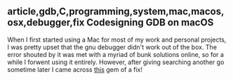 article,gdb,C,programming,system,mac,macos,osx,debugger,fix
Codesigning GDB on macOS
------------------------

When I first started using a Mac for most of my work and personal projects, I was pretty upset that the gnu debugger didn't work out of the box. The error shouted by it was met with a myriad of bunk solutions online, so for a while I forwent using it entirely. However, after giving searching another go sometime later I came across [this](https://medium.com/@royalstream/how-to-install-and-codesign-gdb-on-os-x-el-capitan-aab3d1172e95#.an60n6jce) gem of a fix!
